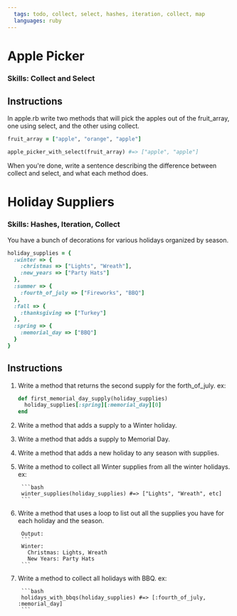 ```yaml
---
  tags: todo, collect, select, hashes, iteration, collect, map
  languages: ruby
---
```


# Apple Picker

### Skills: Collect and Select

## Instructions

In apple.rb write two methods that will pick the apples out of the fruit_array, one using select, and the other using collect. 

```ruby
fruit_array = ["apple", "orange", "apple"]

apple_picker_with_select(fruit_array) #=> ["apple", "apple"]
```

When you're done, write a sentence describing the difference between collect and select, and what each method does. 

# Holiday Suppliers

### Skills: Hashes, Iteration, Collect

You have a bunch of decorations for various holidays organized by season.

```ruby
holiday_supplies = {
  :winter => {
    :christmas => ["Lights", "Wreath"],
    :new_years => ["Party Hats"]
  },
  :summer => {
    :fourth_of_july => ["Fireworks", "BBQ"]
  },
  :fall => {
    :thanksgiving => ["Turkey"]
  },
  :spring => {
    :memorial_day => ["BBQ"]
  }
}
```
## Instructions

1. Write a method that returns the second supply for the forth_of_july.
ex:

    ```ruby
    def first_memorial_day_supply(holiday_supplies)
      holiday_supplies[:spring][:memorial_day][0]
    end
    ```

2. Write a method that adds a supply to a Winter holiday.

3. Write a method that adds a supply to Memorial Day.

4. Write a method that adds a new holiday to any season with supplies.

5. Write a method to collect all Winter supplies from all the winter holidays.
ex:

        ```bash
        winter_supplies(holiday_supplies) #=> ["Lights", "Wreath", etc]
        ```

6. Write a method that uses a loop to list out all the supplies you have for each holiday and the season.


        Output:
        ```
        Winter:
          Christmas: Lights, Wreath
          New Years: Party Hats
        ```

7. Write a method to collect all holidays with BBQ.
ex:

        ```bash
        holidays_with_bbqs(holiday_supplies) #=> [:fourth_of_july, :memorial_day]
        ```
